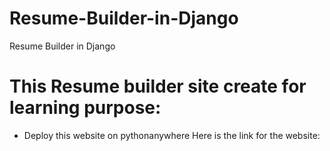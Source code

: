 # Resume-Builder-in-Django
Resume Builder in Django

# This Resume builder site create for learning purpose:

* Deploy this website on pythonanywhere
Here is the link for the website:   
```bash http://faizi1.pythonanywhere.com/ ''' 
